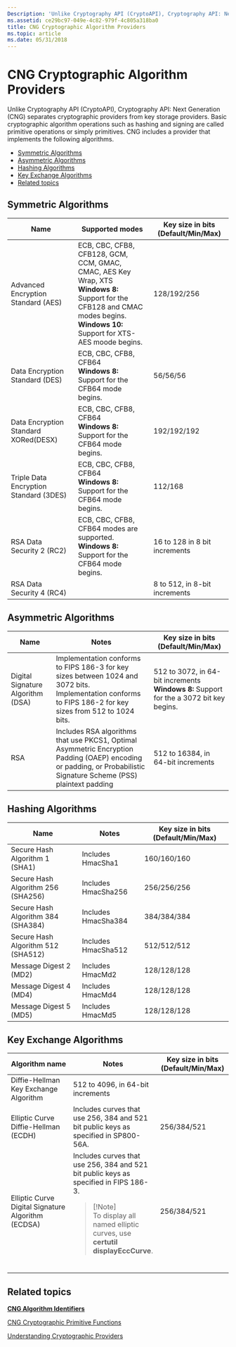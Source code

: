 ```yaml
---
Description: 'Unlike Cryptography API (CryptoAPI), Cryptography API: Next Generation (CNG) separates cryptographic providers from key storage providers.'
ms.assetid: ce29bc97-049e-4c82-979f-4c805a318ba0
title: CNG Cryptographic Algorithm Providers
ms.topic: article
ms.date: 05/31/2018
---
```


# CNG Cryptographic Algorithm Providers

Unlike Cryptography API (CryptoAPI), Cryptography API: Next Generation (CNG) separates cryptographic providers from key storage providers. Basic cryptographic algorithm operations such as hashing and signing are called primitive operations or simply primitives. CNG includes a provider that implements the following algorithms.

-   [Symmetric Algorithms](#symmetric-algorithms)
-   [Asymmetric Algorithms](#asymmetric-algorithms)
-   [Hashing Algorithms](#hashing-algorithms)
-   [Key Exchange Algorithms](#key-exchange-algorithms)
-   [Related topics](#related-topics)

## Symmetric Algorithms



| Name                                   | Supported modes                                                                                                                                                                                                 | Key size in bits (Default/Min/Max) |
|----------------------------------------|-----------------------------------------------------------------------------------------------------------------------------------------------------------------------------------------------------------------|------------------------------------|
| Advanced Encryption Standard (AES)     | ECB, CBC, CFB8, CFB128, GCM, CCM, GMAC, CMAC, AES Key Wrap, XTS<br/> **Windows 8:** Support for the CFB128 and CMAC modes begins.<br/> **Windows 10:** Support for XTS-AES moode begins.<br/> | 128/192/256                        |
| Data Encryption Standard (DES)         | ECB, CBC, CFB8, CFB64<br/> **Windows 8:** Support for the CFB64 mode begins.<br/>                                                                                                                   | 56/56/56                           |
| Data Encryption Standard XORed(DESX)   | ECB, CBC, CFB8, CFB64 <br/> **Windows 8:** Support for the CFB64 mode begins.<br/>                                                                                                                  | 192/192/192                        |
| Triple Data Encryption Standard (3DES) | ECB, CBC, CFB8, CFB64 <br/> **Windows 8:** Support for the CFB64 mode begins.<br/>                                                                                                                  | 112/168                            |
| RSA Data Security 2 (RC2)              | ECB, CBC, CFB8, CFB64 modes are supported.<br/> **Windows 8:** Support for the CFB64 mode begins.<br/>                                                                                              | 16 to 128 in 8 bit increments      |
| RSA Data Security 4 (RC4)              |                                                                                                                                                                                                                 | 8 to 512, in 8-bit increments      |



 

## Asymmetric Algorithms



| Name                              | Notes                                                                                                                                                                             | Key size in bits (Default/Min/Max)                                                                            |
|-----------------------------------|-----------------------------------------------------------------------------------------------------------------------------------------------------------------------------------|---------------------------------------------------------------------------------------------------------------|
| Digital Signature Algorithm (DSA) | Implementation conforms to FIPS 186-3 for key sizes between 1024 and 3072 bits. <br/> Implementation conforms to FIPS 186-2 for key sizes from 512 to 1024 bits.<br/> | 512 to 3072, in 64-bit increments<br/> **Windows 8:** Support for the a 3072 bit key begins.<br/> |
| RSA                               | Includes RSA algorithms that use PKCS1, Optimal Asymmetric Encryption Padding (OAEP) encoding or padding, or Probabilistic Signature Scheme (PSS) plaintext padding               | 512 to 16384, in 64-bit increments                                                                            |



 

## Hashing Algorithms



| Name                               | Notes               | Key size in bits (Default/Min/Max) |
|------------------------------------|---------------------|------------------------------------|
| Secure Hash Algorithm 1 (SHA1)     | Includes HmacSha1   | 160/160/160                        |
| Secure Hash Algorithm 256 (SHA256) | Includes HmacSha256 | 256/256/256                        |
| Secure Hash Algorithm 384 (SHA384) | Includes HmacSha384 | 384/384/384                        |
| Secure Hash Algorithm 512 (SHA512) | Includes HmacSha512 | 512/512/512                        |
| Message Digest 2 (MD2)             | Includes HmacMd2    | 128/128/128                        |
| Message Digest 4 (MD4)             | Includes HmacMd4    | 128/128/128                        |
| Message Digest 5 (MD5)             | Includes HmacMd5    | 128/128/128                        |



 

## Key Exchange Algorithms



<table>
<colgroup>
<col style="width: 33%" />
<col style="width: 33%" />
<col style="width: 33%" />
</colgroup>
<thead>
<tr class="header">
<th>Algorithm name</th>
<th>Notes</th>
<th>Key size in bits (Default/Min/Max)</th>
</tr>
</thead>
<tbody>
<tr class="odd">
<td>Diffie-Hellman Key Exchange Algorithm</td>

<td>512 to 4096, in 64-bit increments</td>
</tr>
<tr class="even">
<td>Elliptic Curve Diffie-Hellman (ECDH)</td>
<td>Includes curves that use 256, 384 and 521 bit public keys as specified in SP800-56A.</td>
<td>256/384/521</td>
</tr>
<tr class="odd">
<td>Elliptic Curve Digital Signature Algorithm (ECDSA)</td>
<td>Includes curves that use 256, 384 and 521 bit public keys as specified in FIPS 186-3.
<blockquote>
[!Note]<br />
To display all named elliptic curves, use <strong>certutil  displayEccCurve</strong>.
</blockquote>
<br/></td>
<td>256/384/521</td>
</tr>
</tbody>
</table>



 

## Related topics

<dl> <dt>

[**CNG Algorithm Identifiers**](https://docs.microsoft.com/windows/desktop/SecCNG/cng-algorithm-identifiers)
</dt> <dt>

[CNG Cryptographic Primitive Functions](https://docs.microsoft.com/windows/desktop/SecCNG/cng-cryptographic-primitive-functions)
</dt> <dt>

[Understanding Cryptographic Providers](understanding-cryptographic-providers.md)
</dt> </dl>

 

 




